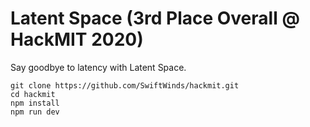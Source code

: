 # Latent Space (3rd Place Overall @ HackMIT 2020)

Say goodbye to latency with Latent Space.

```
git clone https://github.com/SwiftWinds/hackmit.git
cd hackmit
npm install
npm run dev
```
